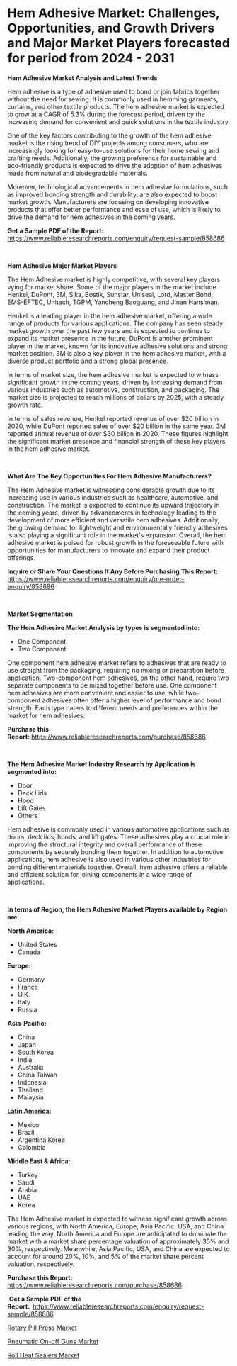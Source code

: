 <p><h1>Hem Adhesive Market: Challenges, Opportunities, and Growth Drivers and Major Market Players forecasted for period from 2024 - 2031</h1></p><p><strong>Hem Adhesive Market Analysis and Latest Trends</strong></p>
<p><p>Hem adhesive is a type of adhesive used to bond or join fabrics together without the need for sewing. It is commonly used in hemming garments, curtains, and other textile products. The hem adhesive market is expected to grow at a CAGR of 5.3% during the forecast period, driven by the increasing demand for convenient and quick solutions in the textile industry.</p><p>One of the key factors contributing to the growth of the hem adhesive market is the rising trend of DIY projects among consumers, who are increasingly looking for easy-to-use solutions for their home sewing and crafting needs. Additionally, the growing preference for sustainable and eco-friendly products is expected to drive the adoption of hem adhesives made from natural and biodegradable materials.</p><p>Moreover, technological advancements in hem adhesive formulations, such as improved bonding strength and durability, are also expected to boost market growth. Manufacturers are focusing on developing innovative products that offer better performance and ease of use, which is likely to drive the demand for hem adhesives in the coming years.</p></p>
<p><strong>Get a Sample PDF of the Report:&nbsp;</strong> <a href="https://www.reliableresearchreports.com/enquiry/request-sample/858686">https://www.reliableresearchreports.com/enquiry/request-sample/858686</a></p>
<p>&nbsp;</p>
<p><strong>Hem Adhesive Major Market Players</strong></p>
<p><p>The Hem Adhesive market is highly competitive, with several key players vying for market share. Some of the major players in the market include Henkel, DuPont, 3M, Sika, Bostik, Sunstar, Uniseal, Lord, Master Bond, EMS-EFTEC, Unitech, TGPM, Yancheng Baoguang, and Jinan Hansiman.</p><p>Henkel is a leading player in the hem adhesive market, offering a wide range of products for various applications. The company has seen steady market growth over the past few years and is expected to continue to expand its market presence in the future. DuPont is another prominent player in the market, known for its innovative adhesive solutions and strong market position. 3M is also a key player in the hem adhesive market, with a diverse product portfolio and a strong global presence.</p><p>In terms of market size, the hem adhesive market is expected to witness significant growth in the coming years, driven by increasing demand from various industries such as automotive, construction, and packaging. The market size is projected to reach millions of dollars by 2025, with a steady growth rate.</p><p>In terms of sales revenue, Henkel reported revenue of over $20 billion in 2020, while DuPont reported sales of over $20 billion in the same year. 3M reported annual revenue of over $30 billion in 2020. These figures highlight the significant market presence and financial strength of these key players in the hem adhesive market.</p></p>
<p>&nbsp;</p>
<p><strong>What Are The Key Opportunities For Hem Adhesive Manufacturers?</strong></p>
<p><p>The Hem Adhesive market is witnessing considerable growth due to its increasing use in various industries such as healthcare, automotive, and construction. The market is expected to continue its upward trajectory in the coming years, driven by advancements in technology leading to the development of more efficient and versatile hem adhesives. Additionally, the growing demand for lightweight and environmentally friendly adhesives is also playing a significant role in the market's expansion. Overall, the hem adhesive market is poised for robust growth in the foreseeable future with opportunities for manufacturers to innovate and expand their product offerings.</p></p>
<p><strong>Inquire or Share Your Questions If Any Before Purchasing This Report:</strong> <a href="https://www.reliableresearchreports.com/enquiry/pre-order-enquiry/858686">https://www.reliableresearchreports.com/enquiry/pre-order-enquiry/858686</a></p>
<p>&nbsp;</p>
<p><strong>Market Segmentation</strong></p>
<p><strong>The Hem Adhesive Market Analysis by types is segmented into:</strong></p>
<p><ul><li>One Component</li><li>Two Component</li></ul></p>
<p><p>One component hem adhesive market refers to adhesives that are ready to use straight from the packaging, requiring no mixing or preparation before application. Two-component hem adhesives, on the other hand, require two separate components to be mixed together before use. One component hem adhesives are more convenient and easier to use, while two-component adhesives often offer a higher level of performance and bond strength. Each type caters to different needs and preferences within the market for hem adhesives.</p></p>
<p><strong>Purchase this Report:&nbsp;</strong><a href="https://www.reliableresearchreports.com/purchase/858686">https://www.reliableresearchreports.com/purchase/858686</a></p>
<p>&nbsp;</p>
<p><strong>The Hem Adhesive Market Industry Research by Application is segmented into:</strong></p>
<p><ul><li>Door</li><li>Deck Lids</li><li>Hood</li><li>Lift Gates</li><li>Others</li></ul></p>
<p><p>Hem adhesive is commonly used in various automotive applications such as doors, deck lids, hoods, and lift gates. These adhesives play a crucial role in improving the structural integrity and overall performance of these components by securely bonding them together. In addition to automotive applications, hem adhesive is also used in various other industries for bonding different materials together. Overall, hem adhesive offers a reliable and efficient solution for joining components in a wide range of applications.</p></p>
<p>&nbsp;</p>
<p><strong>In terms of Region, the Hem Adhesive Market Players available by Region are:</strong></p>
<p>
    <p> <strong> North America: </strong>
        <ul>
            <li>United States</li>
            <li>Canada</li>
        </ul>
        </p> 
    <p> <strong> Europe: </strong>
        <ul>
            <li>Germany</li>
            <li>France</li>
            <li>U.K.</li>
            <li>Italy</li>
            <li>Russia</li>
        </ul>
        </p> 
    <p> <strong> Asia-Pacific: </strong>
        <ul>
            <li>China</li>
            <li>Japan</li>
            <li>South Korea</li>
            <li>India</li>
            <li>Australia</li>
            <li>China Taiwan</li>
            <li>Indonesia</li>
            <li>Thailand</li>
            <li>Malaysia</li>
        </ul>
        </p> 
    <p> <strong> Latin America: </strong>
        <ul>
            <li>Mexico</li>
            <li>Brazil</li>
            <li>Argentina Korea</li>
            <li>Colombia</li>
        </ul>
        </p> 
    <p> <strong> Middle East & Africa: </strong>
        <ul>
            <li>Turkey</li>
            <li>Saudi</li>
            <li>Arabia</li>
            <li>UAE</li>
            <li>Korea</li>
        </ul>
    </p>
    </p>
<p><p>The Hem Adhesive market is expected to witness significant growth across various regions, with North America, Europe, Asia Pacific, USA, and China leading the way. North America and Europe are anticipated to dominate the market with a market share percentage valuation of approximately 35% and 30%, respectively. Meanwhile, Asia Pacific, USA, and China are expected to account for around 20%, 10%, and 5% of the market share percent valuation, respectively.</p></p>
<p><strong>Purchase this Report: </strong><a href="https://www.reliableresearchreports.com/purchase/858686">https://www.reliableresearchreports.com/purchase/858686</a></p>
<p>&nbsp;<strong>Get a Sample PDF of the Report:&nbsp;&nbsp;</strong><a href="https://www.reliableresearchreports.com/enquiry/request-sample/858686">https://www.reliableresearchreports.com/enquiry/request-sample/858686</a></p>
<p><strong></strong></p>
<p><p><a href="https://view.publitas.com/reportprime-1/rotary-pill-press-market-size-2023-2030-global-industrial-analysis-key-geographical-regions-market-share-top-key-players-product-types-and-forecast-research-report-ede4xmgpxxp9/">Rotary Pill Press Market</a></p><p><a href="https://view.publitas.com/reportprime-1/pneumatic-on-off-guns-market-size-reflecting-a-forecast-till-2030-market-by-type-by-application-and-by-geography/">Pneumatic On-off Guns Market</a></p><p><a href="https://view.publitas.com/reportprime-1/roll-heat-sealers-market-size-market-trends-and-growth-outlook-forecasted-for-period-from-2023-to-2030/">Roll Heat Sealers Market</a></p></p>